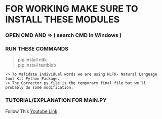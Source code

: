 # FOR WORKING MAKE SURE TO INSTALL THESE MODULES 
### OPEN CMD AND => ( search CMD in Windows )
### RUN THESE COMMANDS 
> pip install nltk  
> pip install textblob

```
-> To Validate Individual words we are using NLTK- Natural Language tool Kit Python Package.
-> The Corrector.py file is the temporary final file but we'll probably do some modification.
```

### TUTORIAL/EXPLANATION FOR MAIN.PY
Follow This [Youtube Link](https://www.youtube.com/watch?v=_nkQd9SyEpw).
